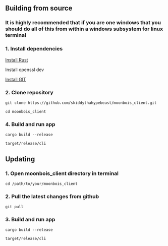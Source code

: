 ## Building from source

### It is highly recommended that if you are one windows that you should do all of this from within a windows subsystem for linux terminal

### 1. Install dependencies
<a href="https://www.rust-lang.org/tools/install">Install Rust</a>

Install openssl dev

<a href="https://git-scm.com/book/en/v2/Getting-Started-Installing-Git">Install GIT</a>

### 2. Clone repository
```git clone https://github.com/skiddythahypebeast/moonbois_client.git```

```cd moonbois_client```

### 4. Build and run app

```cargo build --release```

```target/release/cli```

## Updating
### 1. Open moonbois_client directory in terminal
```cd /path/to/your/moonbois_client```

### 2. Pull the latest changes from github
```git pull```

### 3. Build and run app
```cargo build --release```

```target/release/cli```
